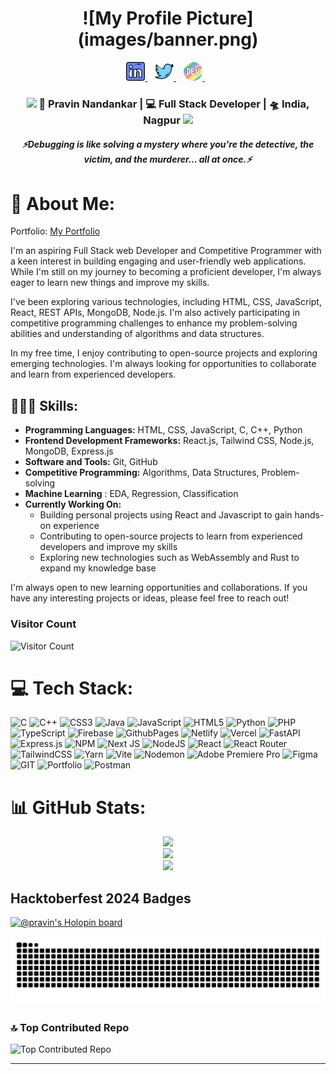 <h1 align="center">
  <!-- <a href="https://git.io/typing-svg">
    <img src="https://readme-typing-svg.herokuapp.com/?lines=Hello,+There!+👋;This+is+Pravin+Nandankar;Nice+to+meet+you!&center=true&size=30">
  </a> -->
  ![My Profile Picture](images/banner.png)

</h1>

<p align='center'>
  <a href="https://www.linkedin.com/in/pravin-nandankar-a38910275/">
    <img height="30" src="https://raw.githubusercontent.com/8bithemant/8bithemant/master/linkedin.png?raw=true">
  </a>&nbsp;&nbsp;
  <a href="https://twitter.com/PravinNandanka3">
    <img height="30" src="https://raw.githubusercontent.com/8bithemant/8bithemant/master/twitter.png?raw=true">
  </a>&nbsp;&nbsp;
  <a href="https://www.instagram.com/pravin____x9/">
    <img height="30" src="https://raw.githubusercontent.com/8bithemant/8bithemant/master/devto.png?raw=true">
  </a>&nbsp;&nbsp;
</p>

<div align="center">
  <h3><img src="https://media.giphy.com/media/WUlplcMpOCEmTGBtBW/giphy.gif" width="30"> 🙎 Pravin Nandankar | 💻 Full Stack Developer | 🛸 India, Nagpur <img src="https://media.giphy.com/media/WUlplcMpOCEmTGBtBW/giphy.gif" width="30"></h3>
</div>

<h5 align="center">
  <i>⚡️Debugging is like solving a mystery where you're the detective, the victim, and the murderer... all at once.⚡️</i>
</h5>

# 💫 About Me:
Portfolio: [My Portfolio](https://portfolio-space-ydea.vercel.app/)

I'm an aspiring Full Stack web Developer and Competitive Programmer with a keen interest in building engaging and user-friendly web applications. While I'm still on my journey to becoming a proficient developer, I'm always eager to learn new things and improve my skills.

I've been exploring various technologies, including HTML, CSS, JavaScript, React, REST APIs, MongoDB, Node.js. I'm also actively participating in competitive programming challenges to enhance my problem-solving abilities and understanding of algorithms and data structures.

In my free time, I enjoy contributing to open-source projects and exploring emerging technologies. I'm always looking for opportunities to collaborate and learn from experienced developers.

## 👩🏾‍💻 Skills:
- **Programming Languages:** HTML, CSS, JavaScript, C, C++, Python
- **Frontend Development Frameworks:** React.js, Tailwind CSS, Node.js, MongoDB, Express.js
- **Software and Tools:** Git, GitHub
- **Competitive Programming:** Algorithms, Data Structures, Problem-solving
- **Machine Learning** : EDA, Regression, Classification
- **Currently Working On:**
  - Building personal projects using React and Javascript to gain hands-on experience
  - Contributing to open-source projects to learn from experienced developers and improve my skills
  - Exploring new technologies such as WebAssembly and Rust to expand my knowledge base

I'm always open to new learning opportunities and collaborations. If you have any interesting projects or ideas, please feel free to reach out!

### Visitor Count
![Visitor Count](https://profile-counter.glitch.me/pravin435916/count.svg)

# 💻 Tech Stack:

![C](https://img.shields.io/badge/c-%2300599C.svg?style=for-the-badge&logo=c&logoColor=white) ![C++](https://img.shields.io/badge/c++-%2300599C.svg?style=for-the-badge&logo=c%2B%2B&logoColor=white) ![CSS3](https://img.shields.io/badge/css3-%231572B6.svg?style=for-the-badge&logo=css3&logoColor=white) ![Java](https://img.shields.io/badge/java-%23ED8B00.svg?style=for-the-badge&logo=openjdk&logoColor=white) ![JavaScript](https://img.shields.io/badge/javascript-%23323330.svg?style=for-the-badge&logo=javascript&logoColor=%23F7DF1E) ![HTML5](https://img.shields.io/badge/html5-%23E34F26.svg?style=for-the-badge&logo=html5&logoColor=white) ![Python](https://img.shields.io/badge/python-3670A0?style=for-the-badge&logo=python&logoColor=ffdd54) ![PHP](https://img.shields.io/badge/php-%23777BB4.svg?style=for-the-badge&logo=php&logoColor=white) ![TypeScript](https://img.shields.io/badge/typescript-%23007ACC.svg?style=for-the-badge&logo=typescript&logoColor=white) ![Firebase](https://img.shields.io/badge/firebase-%23039BE5.svg?style=for-the-badge&logo=firebase) ![GithubPages](https://img.shields.io/badge/github%20pages-121013?style=for-the-badge&logo=github&logoColor=white) ![Netlify](https://img.shields.io/badge/netlify-%23000000.svg?style=for-the-badge&logo=netlify&logoColor=#00C7B7) ![Vercel](https://img.shields.io/badge/vercel-%23000000.svg?style=for-the-badge&logo=vercel&logoColor=white) ![FastAPI](https://img.shields.io/badge/FastAPI-005571?style=for-the-badge&logo=fastapi) ![Express.js](https://img.shields.io/badge/express.js-%23404d59.svg?style=for-the-badge&logo=express&logoColor=%2361DAFB) ![NPM](https://img.shields.io/badge/NPM-%23CB3837.svg?style=for-the-badge&logo=npm&logoColor=white) ![Next JS](https://img.shields.io/badge/Next-black?style=for-the-badge&logo=next.js&logoColor=white) ![NodeJS](https://img.shields.io/badge/node.js-6DA55F?style=for-the-badge&logo=node.js&logoColor=white) ![React](https://img.shields.io/badge/react-%2320232a.svg?style=for-the-badge&logo=react&logoColor=%2361DAFB) ![React Router](https://img.shields.io/badge/React_Router-CA4245?style=for-the-badge&logo=react-router&logoColor=white) ![TailwindCSS](https://img.shields.io/badge/tailwindcss-%2338B2AC.svg?style=for-the-badge&logo=tailwind-css&logoColor=white) ![Yarn](https://img.shields.io/badge/yarn-%232C8EBB.svg?style=for-the-badge&logo=yarn&logoColor=white) ![Vite](https://img.shields.io/badge/vite-%23646CFF.svg?style=for-the-badge&logo=vite&logoColor=white) ![Nodemon](https://img.shields.io/badge/NODEMON-%23323330.svg?style=for-the-badge&logo=nodemon&logoColor=%BBDEAD) ![Adobe Premiere Pro](https://img.shields.io/badge/Adobe%20Premiere%20Pro-9999FF.svg?style=for-the-badge&logo=Adobe%20Premiere%20Pro&logoColor=white) ![Figma](https://img.shields.io/badge/figma-%23F24E1E.svg?style=for-the-badge&logo=figma&logoColor=white) ![GIT](https://img.shields.io/badge/Git-fc6d26?style=for-the-badge&logo=git&logoColor=white) ![Portfolio](https://img.shields.io/badge/Portfolio-%23000000.svg?style=for-the-badge&logo=firefox&logoColor=#FF7139) ![Postman](https://img.shields.io/badge/Postman-FF6C37?style=for-the-badge&logo=postman&logoColor=white)

# 📊 GitHub Stats:

<div align="center">
  <img src="https://github-readme-stats.vercel.app/api?username=pravin435916&theme=dark&hide_border=false&include_all_commits=true&count_private=true"><br/>
  <img src="https://github-readme-streak-stats.herokuapp.com/?user=pravin435916&theme=dark&hide_border=false"><br/>
  <img src="https://github-readme-stats.vercel.app/api/top-langs/?username=pravin435916&theme=dark&hide_border=false&include_all_commits=true&count_private=true&layout=compact">
</div>

###
## Hacktoberfest 2024 Badges 
[![@pravin's Holopin board](https://holopin.me/pravin916)](https://holopin.io/@pravin916)

<picture>
  <source media="(prefers-color-scheme: dark)" srcset="https://github.com/pravin435916/pravin435916/blob/output/github-snake-dark.svg" />
  <source media="(prefers-color-scheme: light)" srcset="https://github.com/pravin435916/pravin435916/blob/output/github-snake.svg" />
  <img alt="github-snake" src="https://github.com/pravin435916/pravin435916/blob/output/github-snake.svg" />
</picture>

### 🔝 Top Contributed Repo
![Top Contributed Repo](https://github-contributor-stats.vercel.app/api?username=pravin435916&limit=5&theme=dark&combine_all_yearly_contributions=true)

---
